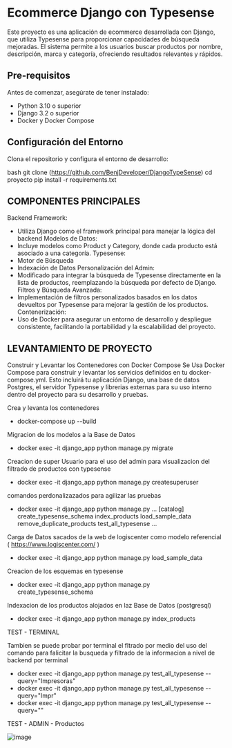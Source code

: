 # Ecommerce Django con Typesense

Este proyecto es una aplicación de ecommerce desarrollada con Django, que utiliza Typesense para proporcionar capacidades de búsqueda mejoradas. El sistema permite a los usuarios buscar productos por nombre, descripción, marca y categoría, ofreciendo resultados relevantes y rápidos.

## Pre-requisitos

Antes de comenzar, asegúrate de tener instalado:
- Python 3.10 o superior
- Django 3.2 o superior
- Docker y Docker Compose

## Configuración del Entorno

Clona el repositorio y configura el entorno de desarrollo:

bash
git clone (https://github.com/BenjDeveloper/DjangoTypeSense)
cd proyecto
pip install -r requirements.txt


## COMPONENTES PRINCIPALES

Backend Framework: 
 - Utiliza Django como el framework principal para manejar la lógica del backend
Modelos de Datos: 
- Incluye modelos como Product y Category, donde cada producto está asociado a una categoría.
Typesense:
- Motor de Búsqueda
- Indexación de Datos
Personalización del Admin: 
- Modificado para integrar la búsqueda de Typesense directamente en la lista de productos, reemplazando la búsqueda por defecto de Django.
Filtros y Búsqueda Avanzada: 
- Implementación de filtros personalizados basados en los datos devueltos por Typesense para mejorar la gestión de los productos.
Contenerización:
- Uso de Docker para asegurar un entorno de desarrollo y despliegue consistente, facilitando la portabilidad y la escalabilidad del proyecto.


## LEVANTAMIENTO DE PROYECTO 

Construir y Levantar los Contenedores con Docker Compose
Se Usa Docker Compose para construir y levantar los servicios definidos en tu docker-compose.yml. Esto incluirá tu aplicación Django, una base de datos Postgres, el servidor Typesense y librerias externas para su uso interno dentro del proyecto para su desarrollo y pruebas.

Crea y levanta los contenedores
 - docker-compose up --build

Migracion de los modelos a la Base de Datos
 - docker exec -it django_app python manage.py migrate

Creacion de super Usuario para el uso del admin para visualizacion del filtrado de productos con typesense
- docker exec -it django_app python manage.py createsuperuser


comandos perdonalizazados para agilizar las pruebas 
 - docker exec -it django_app python manage.py
...
[catalog]
    create_typesense_schema
    index_products
    load_sample_data
    remove_duplicate_products
    test_all_typesense
...

Carga de Datos sacados de  la web de logiscenter como modelo referencial ( https://www.logiscenter.com/ )
 - docker exec -it django_app python manage.py load_sample_data

Creacion de los esquemas en typesense
 - docker exec -it django_app python manage.py create_typesense_schema

Indexacion de los productos alojados en laz Base de Datos (postgresql)
 - docker exec -it django_app python manage.py index_products


TEST - TERMINAL 

Tambien se puede probar por terminal el fltrado por medio del uso del comando para falicitar la busqueda y filtrado de la informacion a nivel de backend por terminal 
 - docker exec -it django_app python manage.py test_all_typesense --query="Impresoras"
 - docker exec -it django_app python manage.py test_all_typesense --query="Impr"
 - docker exec -it django_app python manage.py test_all_typesense --query=""

TEST - ADMIN - Productos

![image](https://github.com/user-attachments/assets/080332d1-dbbf-4d9b-aa19-080cc8fdcee3)

